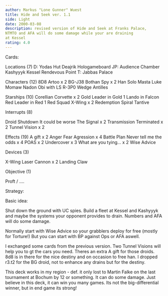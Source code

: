 ```yaml
---
author: Markus "Lone Gunner" Wuest
title: Hide and Seek ver. 1.1
side: Light
date: 2000-03-08
description: revised version of Hide and Seek at Franks Palace,
NTMTO and AFA will do some damage while your are draining
at Kessel
rating: 4.0
---
```

Cards: 

Locations (7)
D: Yodas Hut
Deajrik Hologameboard
JP: Audience Chamber
Kashyyyk
Kessel
Rendevous Point
T: Jabbas Palace

Characters (12)
8D8
Artoo x 2
BG-J38
Bothan Spy x 2
Han Solo
Masta Luke
Momaw Nadon
Obi with LS
R-3P0
Wedge Antilles

Starships (10)
Corellian Corvette x 2
Gold Leader in Gold 1
Lando in Falcon
Red Leader in Red 1
Red Squad X-Wing x 2
Redemption
Spiral
Tantive

Interrupts (8)

Droid Shutdown
It could be worse
The Signal x 2
Transmission Terminated x 2
Tunnel Vision x 2

Effects (19)
A gift x 2
Anger Fear Agression x 4
Battle Plan
Never tell me the odds x 4
POAS x 2
Undercover x 3
What are you tying... x 2
Wise Advice

Devices (3)

X-Wing Laser Cannon x 2
Landing Claw

Objective (1)

Proft / .... 

Strategy: 

Basic idea:

Shut down the ground with UC spies. Build a fleet at Kessel and Kashyyyk
and maybe the systems your opponent provides to drain. Numbers and AFA will
do some damage.

Normally start with Wise Advice so your grabblers deploy
for free (mostly for Torture!) But you can start with BP against Ops or AFA aswell.

I exchanged some cards from the previous version.
Two Tunnel Visions will help you to gt the cars you
need. Theres an extra A gift for those droids. 8d8 is in there for the nice
destiny and on occasion to free han. I dropped r3.t2 for the BG droid, not to enhance
any drains but for the destiny.

This deck works in my region - def. it only lost to Martin Falke on
the last tournament at Bochum by 12 or something. It can do some damage. Just
believe in this deck, it can win you many games. Its not the big-differential winner,
but in end game its strong! 